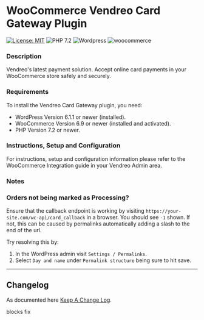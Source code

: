 # WooCommerce Vendreo Card Gateway Plugin

[![License: MIT](https://img.shields.io/badge/License-MIT-yellow.svg)](https://opensource.org/licenses/MIT)
![PHP 7.2](https://img.shields.io/badge/PHP-7.2-blue.svg)
![Wordpress](https://img.shields.io/badge/wordpress-v6.1.1-green)
![woocommerce](https://img.shields.io/badge/woocommerce-v6.9-green)


### Description
Vendreo's latest payment solution. Accept online card payments in your WooCommerce store safely and securely.

### Requirements

To install the Vendreo Card Gateway plugin, you need:

* WordPress Version 6.1.1 or newer (installed).
* WooCommerce Version 6.9 or newer (installed and activated).
* PHP Version 7.2 or newer.

### Instructions, Setup and Configuration
 
For instructions, setup and configuration information please refer to the WooCommerce Integration guide in your Vendreo Admin area.


### Notes

### Orders not being marked as Processing?
Ensure that the callback endpoint is working by visiting `https://your-site.com/wc-api/card_callback` in a browser. You should see `-1` shown.
If not, this can be caused by permalinks automatically adding a slash to the end of the url. 

Try resolving this by:

1. In the WordPress admin visit `Settings / Permalinks`.
2. Select `Day and name` under `Permalink structure` being sure to hit save.

---

## Changelog
As documented here [Keep A Change Log](https://keepachangelog.com/en/1.0.0/).


blocks fix

